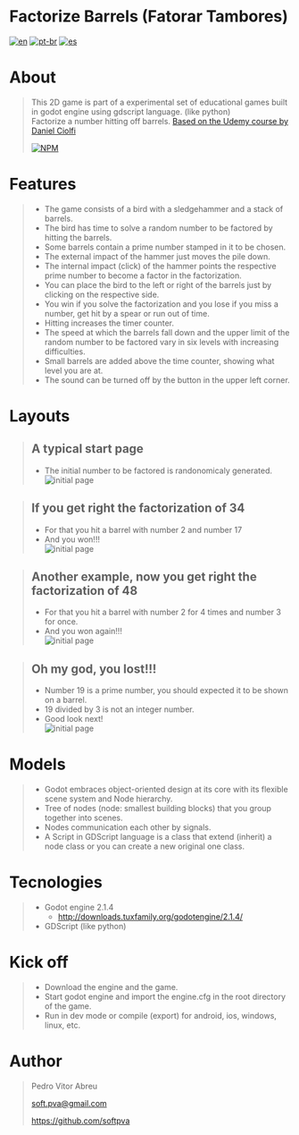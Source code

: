 # **Factorize Barrels (Fatorar Tambores)**
[![en](https://img.shields.io/badge/lang-en-red.svg)](https://github.com/softpva/factorizeBarrels)
[![pt-br](https://img.shields.io/badge/lang-pt--br-green.svg)](./README.pt-br.md)
[![es](https://img.shields.io/badge/lang-es-yellow.svg)](./README.es.md)
  

# About
> This 2D game is part of a experimental set of educational games built in godot engine using gdscript language. (like python)  
> Factorize a number hitting off barrels. 
> [Based on the Udemy course by Daniel Ciolfi ](https://www.udemy.com/share/101H2o3@0zyuHpubHArkGylel-tlkpuc2Z8f7BSf-UPUKMRqKbIxfDej4CiTEewmp7UrDPCV/)
>
> [![NPM](https://img.shields.io/npm/l/react)](./LICENSE) 

# Features
> - The game consists of a bird with a sledgehammer and a stack of barrels.
> - The bird has time to solve a random number to be factored by hitting the barrels.
> - Some barrels contain a prime number stamped in it to be chosen.
> - The external impact of the hammer just moves the pile down.
> - The internal impact (click) of the hammer points the respective prime number to become a factor in the factorization.
> - You can place the bird to the left or right of the barrels just by clicking on the respective side.
> - You win if you solve the factorization and you lose if you miss a number, get hit by a spear or run out of time.
> - Hitting increases the timer counter.
> - The speed at which the barrels fall down and the upper limit of the random number to be factored vary in six levels with increasing difficulties.
> - Small barrels are added above the time counter, showing what level you are at.
> - The sound can be turned off by the button in the upper left corner.



# Layouts
> ## A typical start page
> - The initial number to be factored is randonomicaly generated.
> ![initial page](./readmeImages/initial_page.gif)

> ## If you get right the factorization of 34
> - For that you hit a barrel with number 2 and number 17
> - And you won!!!  
> ![initial page](./readmeImages/Get_34.gif)

> ## Another example, now you get right the factorization of 48
> - For that you hit a barrel with number 2 for 4 times and number 3 for once.
> - And you won again!!!  
> ![initial page](./readmeImages/Get_48.gif)

> ## Oh my god, you lost!!!
> - Number 19 is a prime number, you should expected it to be shown on a barrel.
> - 19 divided by 3 is not an integer number.
> - Good look next!  
> ![initial page](./readmeImages/bum_152.gif)


# Models
> - Godot embraces object-oriented design at its core with its flexible scene system and Node hierarchy.
> - Tree of nodes (node: smallest building blocks) that you group together into scenes. 
> - Nodes communication each other by signals. 
> - A Script in GDScript language is a class that extend (inherit) a node class or you can create a new original one class.

# Tecnologies
> - Godot engine 2.1.4
>     - http://downloads.tuxfamily.org/godotengine/2.1.4/
> - GDScript (like python)

# Kick off
> - Download the engine and the game.
> - Start godot engine and import the engine.cfg in the root directory of the game.
> - Run in dev mode or compile (export) for android, ios, windows, linux, etc.

# Author
> Pedro Vitor Abreu
>
> <soft.pva@gmail.com>
>
> <https://github.com/softpva>
>






